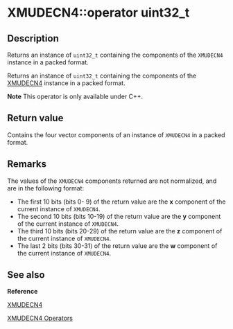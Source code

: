 # XMUDECN4::operator uint32_t

## Description

Returns an instance of `uint32_t` containing the components of the `XMUDECN4` instance in a packed format.

Returns an instance of `uint32_t` containing the components of the [XMUDECN4](https://learn.microsoft.com/windows/desktop/api/directxpackedvector/ns-directxpackedvector-xmudecn4) instance in a packed format.

**Note** This operator is only available under C++.

## Return value

Contains the four vector components of an instance of `XMUDECN4` in a packed
format.

## Remarks

The values of the `XMUDECN4` components returned are not normalized, and are in
the following format:

* The first 10 bits (bits 0- 9) of the return value are the **x** component of the current instance of `XMUDECN4`.
* The second 10 bits (bits 10-19) of the return value are the **y** component of the current instance of `XMUDECN4`.
* The third 10 bits (bits 20-29) of the return value are the **z** component of the current instance of `XMUDECN4`.
* The last 2 bits (bits 30-31) of the return value are the **w** component
  of the current instance of `XMUDECN4`.

## See also

**Reference**

[XMUDECN4](https://learn.microsoft.com/windows/desktop/api/directxpackedvector/ns-directxpackedvector-xmudecn4)

[XMUDECN4 Operators](https://learn.microsoft.com/windows/desktop/dxmath/ovw-xmudecn4-operators)